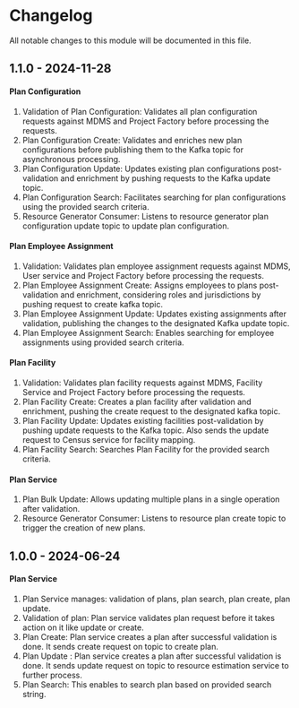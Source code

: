 # Changelog
All notable changes to this module will be documented in this file.

## 1.1.0 - 2024-11-28
#### Plan Configuration

1. Validation of Plan Configuration: Validates all plan configuration requests against MDMS and Project Factory before processing the requests.
2. Plan Configuration Create: Validates and enriches new plan configurations before publishing them to the Kafka topic for asynchronous processing.
3. Plan Configuration Update: Updates existing plan configurations post-validation and enrichment by pushing requests to the Kafka update topic.
4. Plan Configuration Search: Facilitates searching for plan configurations using the provided search criteria.
5. Resource Generator Consumer: Listens to resource generator plan configuration update topic to update plan configuration.

#### Plan Employee Assignment

1. Validation: Validates plan employee assignment requests against MDMS, User service and Project Factory before processing the requests.
2. Plan Employee Assignment Create: Assigns employees to plans post-validation and enrichment, considering roles and jurisdictions by pushing request to create kafka topic.
3. Plan Employee Assignment Update: Updates existing assignments after validation, publishing the changes to the designated Kafka update topic. 
4. Plan Employee Assignment Search: Enables searching for employee assignments using provided search criteria.

#### Plan Facility

1. Validation: Validates plan facility requests against MDMS, Facility Service and Project Factory before processing the requests.
2. Plan Facility Create: Creates a plan facility after validation and enrichment, pushing the create request to the designated kafka topic.
3. Plan Facility Update: Updates existing facilities post-validation by pushing update requests to the Kafka topic. Also sends the update request to Census service for facility mapping.
4. Plan Facility Search: Searches Plan Facility for the provided search criteria.

#### Plan Service

1. Plan Bulk Update: Allows updating multiple plans in a single operation after validation.
2. Resource Generator Consumer: Listens to resource plan create topic to trigger the creation of new plans.

## 1.0.0 - 2024-06-24
#### Plan Service 
  1. Plan Service manages: validation of plans, plan search, plan create, plan update.
  2. Validation of  plan: Plan service validates plan request before it takes action on it like update or create.  
  3. Plan Create: Plan service creates a plan after successful validation is done. It sends create request on topic to create plan. 
  4. Plan Update : Plan service creates a plan after successful validation is done. It sends update request on topic to resource estimation service to further process.
  5. Plan Search: This enables to search plan based on provided search string.
